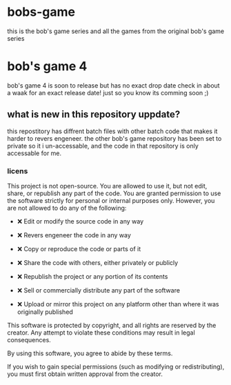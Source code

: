 # bobs-game
this is the bob's game series and all the games
from the original bob's game series

# bob's game 4
bob's game 4 is soon to release but has no exact drop date check in about a waak for an exact release date!
just so you know its comming soon ;)

## what is new in this repository uppdate?
this repostitory has diffrent batch files with other batch code that makes it harder to revers engeneer.
the other bob's game repository has been set to private so it i un-accessable, and the code in that repository is only accessable for me.

### licens
This project is not open-source. You are allowed to use it, but not edit, share, or republish any part of the code. You are granted permission to use the software strictly for personal or internal purposes only. However, you are not allowed to do any of the following:

- ❌ Edit or modify the source code in any way

- ❌ Revers engeneer the code in any way

- ❌ Copy or reproduce the code or parts of it

- ❌ Share the code with others, either privately or publicly

- ❌ Republish the project or any portion of its contents

- ❌ Sell or commercially distribute any part of the software

- ❌ Upload or mirror this project on any platform other than where it was originally published

This software is protected by copyright, and all rights are reserved by the creator. Any attempt to violate these conditions may result in legal consequences.

By using this software, you agree to abide by these terms.

If you wish to gain special permissions (such as modifying or redistributing), you must first obtain written approval from the creator.
